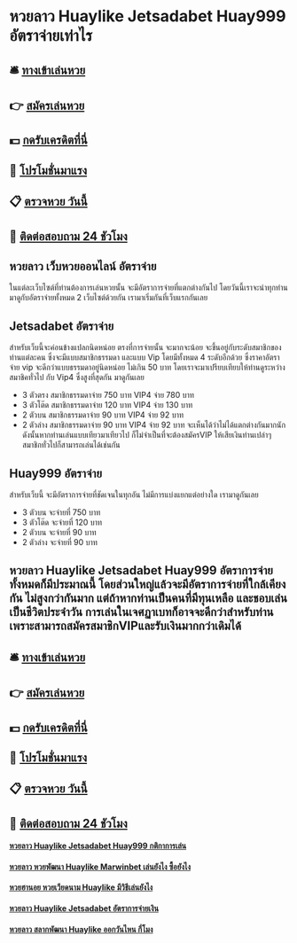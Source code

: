 # หวยลาว Huaylike Jetsadabet Huay999 อัตราจ่ายเท่าไร 

## 🛎 [ทางเข้าเล่นหวย](https://bit.ly/3xxcKVk)
## 👉 [สมัครเล่นหวย](https://bit.ly/3xxcKVk)
## 💵 [กดรับเครดิตที่นี่](https://bit.ly/3DtHHNZ)
## 👑 [โปรโมชั่นมาแรง](https://bit.ly/3DtHHNZ)
## 📋 [ตรวจหวย วันนี้](https://bit.ly/3DtHHNZ)
## 📱 [ติดต่อสอบถาม 24 ชัวโมง](https://bit.ly/3DtHHNZ)

## หวยลาว เว็บหวยออนไลน์ อัตราจ่าย 
ในแต่ละเว็บไซต์ที่ท่านต้องการเล่นหวยนั้น จะมีอัตราการจ่ายที่แตกต่างกันไป โดยวันนี้เราจะนำทุกท่านมาดูกับอัตราจ่ายทั้งหมด 2 เว็บไซต์ด้วยกัน เรามาเริ่มกันที่เว็บแรกกันเลย

## Jetsadabet อัตราจ่าย
สำหรับเว็บนี้จะค่อนข้างแปลกนิดหน่อย ตรงที่การจ่ายนั้น จะมากจะน้อย จะขึ้นอยู่กับระดับสมาชิกของท่านแต่ละคน ซึ่งจะมีแบบสมาชิกธรรมดา และแบบ Vip โดยมีทั้งหมด 4 ระดับอีกด้วย ซึ่งราคาอัตราจ่าย vip จะดีกว่าแบบธรรมดาอยู่นิดหน่อย ไม่เกิน 50 บาท โดยเราจะมาเปรียบเทียบให้ท่านดูระหว่างสมาชิคทั่วไป กับ Vip4 ซึ่งสูงที่สุดกัน มาดูกันเลย
- 3 ตัวตรง สมาชิกธรรมดาจ่าย 750 บาท VIP4 จ่าย 780 บาท
- 3 ตัวโต๊ด สมาชิกธรรมดาจ่าย 120 บาท VIP4 จ่าย 130 บาท
- 2 ตัวบน สมาชิกธรรมดาจ่าย 90 บาท VIP4 จ่าย 92 บาท
- 2 ตัวล่าง สมาชิกธรรมดาจ่าย 90 บาท VIP4 จ่าย 92 บาท
จะเห็นได้ว่าไม่ได้แตกต่างกันมากนัก ดังนั้นหากท่านเล่นแบบเทียวมาเทียวไป ก็ไม่จำเป็นที่จะต้องสมัครVIP ให้เสียเงินท่านเปล่าๆ สมาชิกทั่วไปก็สามารถเล่นได้เช่นกัน

## Huay999 อัตราจ่าย
สำหรับเว็บนี้ จะมีอัตราการจ่ายที่ชัดเจนในทุกอัน ไม่มีการแบ่งแยกแต่อย่างใด เรามาดูกันเลย
- 3 ตัวบน จะจ่ายที่ 750 บาท
- 3 ตัวโต๊ด จะจ่ายที่ 120 บาท
- 2 ตัวบน จะจ่ายที่ 90 บาท
- 2 ตัวล่าง จะจ่ายที่ 90 บาท

## หวยลาว Huaylike Jetsadabet Huay999 อัตราการจ่ายทั้งหมดก็มีประมาณนี้ โดยส่วนใหญ่แล้วจะมีอัตราการจ่ายที่ใกล้เคียงกัน ไม่สูงกว่ากันมาก แต่ถ้าหากท่านเป็นคนที่มีทุนเหลือ และชอบเล่นเป็นชีวิตประจำวัน การเล่นในเจศฏาเบทก็อาจจะดีกว่าสำหรับท่าน เพราะสามารถสมัครสมาชิกVIPและรับเงินมากกว่าเดิมได้

## 🛎 [ทางเข้าเล่นหวย](https://bit.ly/3xxcKVk)
## 👉 [สมัครเล่นหวย](https://bit.ly/3xxcKVk)
## 💵 [กดรับเครดิตที่นี่](https://bit.ly/3DtHHNZ)
## 👑 [โปรโมชั่นมาแรง](https://bit.ly/3DtHHNZ)
## 📋 [ตรวจหวย วันนี้](https://bit.ly/3DtHHNZ)
## 📱 [ติดต่อสอบถาม 24 ชัวโมง](https://bit.ly/3DtHHNZ)

#### [หวยลาว Huaylike Jetsadabet Huay999 กติกาการเล่น](https://atom.io/themes/หวยลาว%20Huaylike%20Jetsadabet%20Huay999%20กติกาการเล่น)
#### [หวยลาว หวยพัฒนา Huaylike Marwinbet เล่นยังไง ซื้อยังไง](https://atom.io/themes/หวยลาว%20หวยพัฒนา%20Huaylike%20Marwinbet%20เล่นยังไง%20ซื้อยังไง)
#### [หวยฮานอย หวยเวียดนาม Huaylike มีวิธีเล่นยังไง](https://atom.io/themes/หวยฮานอย%20หวยเวียดนาม%20Huaylike%20มีวิธีเล่นยังไง)
#### [หวยลาว Huaylike Jetsadabet อัตราการจ่ายเงิน](https://atom.io/themes/หวยลาว%20Huaylike%20Jetsadabet%20อัตราการจ่ายเงิน)
#### [หวยลาว สลากพัฒนา Huaylike ออกวันไหน กี่โมง](https://atom.io/themes/หวยลาว%20สลากพัฒนา%20Huaylike%20ออกวันไหน%20กี่โมง)